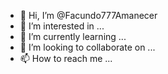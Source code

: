 - 👋 Hi, I’m @Facundo777Amanecer
- 👀 I’m interested in ...
- 🌱 I’m currently learning ...
- 💞️ I’m looking to collaborate on ...
- 📫 How to reach me ...

<!---
Facundo777Amanecer/Facundo777Amanecer is a ✨ special ✨ repository because its `README.md` (this file) appears on your GitHub profile.
You can click the Preview link to take a look at your changes.
--->
